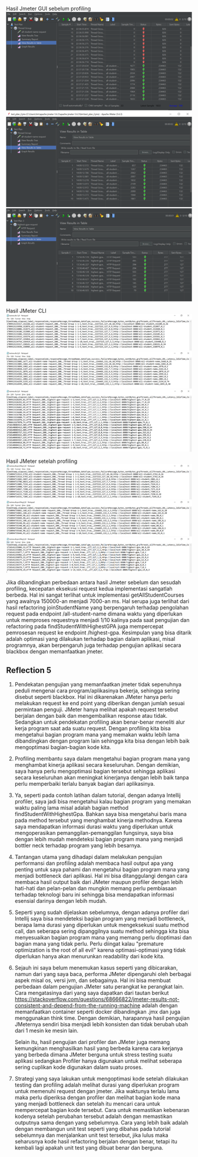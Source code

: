 Hasil Jmeter GUI sebelum profiling
![img.png](img.png)
![img_9.png](img_9.png)
![img_8.png](img_8.png)

Hasil JMeter CLI
![img_2.png](img_2.png)
![img_3.png](img_3.png)
![img_10.png](img_10.png)

Hasil JMeter setelah profiling
![img_5.png](img_5.png)
![img_6.png](img_6.png)
![img_11.png](img_11.png)

Jika dibandingkan perbedaan antara hasil Jmeter sebelum dan sesudah profiling, kecepatan eksekusi request kedua implementasi sangatlah berbeda. Hal ini sangat terlihat untuk implementasi getAllStudentCourses yang awalnya 150000-an menjadi 7000-an ms.
Hal serupa juga terlihat dari hasil refactoring joinStudentName yang berpengaruh terhadap pengolahan request pada endpoint /all-student-name dimana waktu yang diperlukan untuk memproses requestnya menjadi 1/10 kalinya pada saat pengujian dan refactoring pada findStudentWithHighestGPA juga mempercepat pemrosesan request ke endpoint /highest-gpa.
Kesimpulan yang bisa ditarik adalah optimasi yang dilakukan terhadap bagian dalam aplikasi, misal programnya, akan berpengaruh juga terhadap pengujian aplikasi secara blackbox dengan memanfaatkan jmeter.

## Reflection 5
1. Pendekatan pengujian yang memanfaatkan jmeter tidak sepenuhnya peduli mengenai cara program/aplikasinya bekerja, sehingga sering disebut seperti blackbox. Hal ini dikarenakan JMeter hanya perlu melakukan request ke end point yang diberikan dengan jumlah sesuai permintaan penguji. JMeter hanya melihat apakah request tersebut berjalan dengan baik dan mengembalikan response atau tidak.
Sedangkan untuk pendekatan profiling akan benar-benar meneliti alur kerja program saat ada suatu request. Dengan profiling kita bisa mengetahui bagian program mana yang memakan waktu lebih lama dibandingkan dengan program lain sehingga kita bisa dengan lebih baik mengoptimasi bagian-bagian kode kita.
2. Profiling membantu saya dalam mengetahui bagian program mana yang menghambat kinerja aplikasi secara keseluruhan. Dengan demikian, saya hanya perlu mengoptimasi bagian tersebut sehingga aplikasi secara keseluruhan akan meningkat kinerjanya dengan lebih baik tanpa perlu memperbaiki terlalu banyak bagian dari aplikasinya.
3. Ya, seperti pada contoh latihan dalam tutorial, dengan adanya Intellij profiler, saya jadi bisa mengetahui kalau bagian program yang memakan waktu paling lama misal adalah bagian method findStudentWithHighestGpa. Bahkan saya bisa mengetahui baris mana pada method tersebut yang menghambat kinerja methodnya. Karena saya mendapatkan informasi durasi waktu yang diperlukan untuk mengoperasikan pemanggilan-pemanggilan fungsinya, saya bisa dengan lebih mudah mendeteksi bagian program mana yang menjadi bottler neck terhadap program yang lebih besarnya.
4. Tantangan utama yang dihadapi dalam melakukan pengujian performansi dan profiling adalah membaca hasil output apa yang penting untuk saya pahami dan mengetahui bagian program mana yang menjadi bottleneck dari aplikasi. Hal ini bisa ditanggulangi dengan cara membaca hasil output baik dari JMeter maupun profiler dengan lebih hati-hati dan pelan-pelan dan mungkin memang perlu pembiasaan terhadap teknologi baru ini sehingga bisa mendapatkan informasi esensial darinya dengan lebih mudah.
5. Seperti yang sudah dijelaskan sebelumnya, dengan adanya profiler dari Intellij saya bisa mendeteksi bagian program yang menjadi bottleneck, berapa lama durasi yang diperlukan untuk mengeksekusi suatu method call, dan seberapa sering dipanggilnya suatu method sehingga kita bisa menyesuaikan bagian program mana yang memang perlu dioptimasi dan bagian mana yang tidak perlu. Perlu diingat kalau "premature optimization is the root of all evil" karena optimasi-optimasi yang tidak diperlukan hanya akan menurunkan readability dari kode kita.
6. Sejauh ini saya belum menemukan kasus seperti yang dibicarakan, namun dari yang saya baca, performa JMeter dipengaruhi oleh berbagai aspek misal os, versi jvm, dan sebagainya. Hal ini bisa membuat perbedaan dalam pengujian JMeter satu perangkat ke perangkat lain. Cara mengatasinya dari yang saya dapatkan dari tautan berikut https://stackoverflow.com/questions/68666822/jmeter-results-not-consistent-and-depend-from-the-running-machine adalah dengan memanfaatkan container seperti docker dibandingkan .jmx dan juga menggunakan think time. Dengan demikian, harapannya hasil pengujian JMeternya sendiri bisa menjadi lebih konsisten dan tidak berubah ubah dari 1 mesin ke mesin lain.

    Selain itu, hasil pengujian dari profiler dan JMeter juga memang kemungkinan menghasilkan hasil yang berbeda karena cara kerjanya yang berbeda dimana JMeter berguna untuk stress testing suatu aplikasi sedangkan Profiler hanya digunakan untuk melihat seberapa sering cuplikan kode digunakan dalam suatu proses.
7. Strategi yang saya lakukan untuk mengoptimasi kode setelah dilakukan testing dan profiling adalah melihat durasi yang diperlukan program untuk memenuhi request dengan jmeter. Jika waktunya terlalu lama maka perlu diperiksa dengan profiler dan melihat bagian kode mana yang menjadi bottleneck dan setelah itu mencari cara untuk mempercepat bagian kode tersebut. Cara untuk memastikan kebenaran kodenya setelah perubahan tersebut adalah dengan memastikan outputnya sama dengan yang sebelumnya. Cara yang lebih baik adalah dengan membangun unit test seperti yang dibahas pada tutorial sebelumnya dan menjalankan unit test tersebut, jika lulus maka seharusnya kode hasil refactoring berjalan dengan benar, tetapi itu kembali lagi apakah unit test yang dibuat benar dan berguna.
